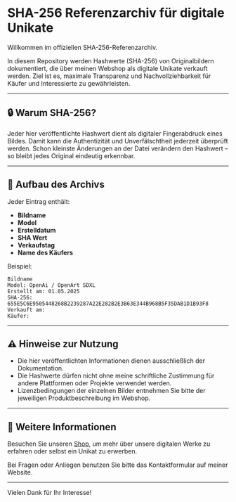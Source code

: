 
# SHA-256 Referenzarchiv für digitale Unikate

Willkommen im offiziellen SHA-256-Referenzarchiv.

In diesem Repository werden Hashwerte (SHA-256) von Originalbildern dokumentiert, die über meinen Webshop als digitale Unikate verkauft werden. Ziel ist es, maximale Transparenz und Nachvollziehbarkeit für Käufer und Interessierte zu gewährleisten.

---

## 🔒 Warum SHA-256?

Jeder hier veröffentlichte Hashwert dient als digitaler Fingerabdruck eines Bildes. Damit kann die Authentizität und Unverfälschtheit jederzeit überprüft werden. Schon kleinste Änderungen an der Datei verändern den Hashwert – so bleibt jedes Original eindeutig erkennbar.

---

## 📂 Aufbau des Archivs

Jeder Eintrag enthält:

- **Bildname**  
- **Model**  
- **Erstelldatum**  
- **SHA Wert**  
- **Verkaufstag**
- **Name des Käufers**

Beispiel:

```
Bildname
Model: OpenAi / OpenArt SDXL
Erstellt am: 01.05.2025
SHA-256: 655E5C6E9505448268B2239287A22E282B2E3B63E344B968B5F35DAB1D1B93F8
Verkauft am:
Käufer:
```

---

## ⚠️ Hinweise zur Nutzung

- Die hier veröffentlichten Informationen dienen ausschließlich der Dokumentation.
- Die Hashwerte dürfen nicht ohne meine schriftliche Zustimmung für andere Plattformen oder Projekte verwendet werden.
- Lizenzbedingungen der einzelnen Bilder entnehmen Sie bitte der jeweiligen Produktbeschreibung im Webshop.

---

## 🛒 Weitere Informationen

Besuchen Sie unseren [Shop](https://aipicshop.de), um mehr über unsere digitalen Werke zu erfahren oder selbst ein Unikat zu erwerben.

Bei Fragen oder Anliegen benutzen Sie bitte das Kontaktformular auf meiner Website.

---

Vielen Dank für Ihr Interesse!
